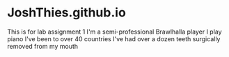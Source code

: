 # JoshThies.github.io

This is for lab assignment 1
I'm a semi-professional Brawlhalla player
I play piano
I've been to over 40 countries
I've had over a dozen teeth surgically removed from my mouth
